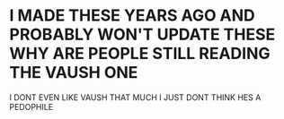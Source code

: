 # I MADE THESE YEARS AGO AND PROBABLY WON'T UPDATE THESE WHY ARE PEOPLE STILL READING THE VAUSH ONE

I DONT EVEN LIKE VAUSH THAT MUCH I JUST DONT THINK HES A PEDOPHILE
